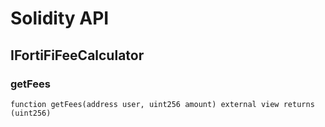 # Solidity API

## IFortiFiFeeCalculator

### getFees

```solidity
function getFees(address user, uint256 amount) external view returns (uint256)
```

